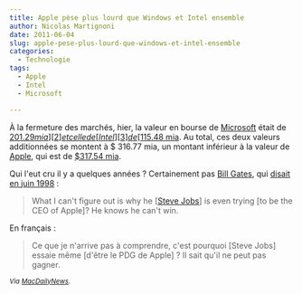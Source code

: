 ```yaml
---
title: Apple pèse plus lourd que Windows et Intel ensemble
author: Nicolas Martignoni
date: 2011-06-04
slug: apple-pese-plus-lourd-que-windows-et-intel-ensemble
categories:
  - Technologie
tags:
  - Apple
  - Intel
  - Microsoft

---
```

À la fermeture des marchés, hier, la valeur en bourse de [Microsoft][1] était de [$201.29 mia][2] et celle de [Intel][3] de [$115.48 mia][4]. Au total, ces deux valeurs additionnées se montent à $ 316.77 mia, un montant inférieur à la valeur de [Apple][5], qui est de [$317.54 mia][6].

Qui l'eut cru il y a quelques années ? Certainement pas [Bill Gates][7], qui [disait en juin 1998][8] :

> What I can't figure out is why he [[Steve Jobs][9]] is even trying [to be the CEO of Apple]? He knows he can't win.

En français :

> Ce que je n'arrive pas à comprendre, c'est pourquoi [Steve Jobs] essaie même [d'être le PDG de Apple] ? Il sait qu'il ne peut pas gagner.

_<small>Via [MacDailyNews][10].</small>_

 [1]: https://microsoft.com/
 [2]: https://fr.finance.yahoo.com/q?s=MSFT
 [3]: https://intel.com/
 [4]: https://fr.finance.yahoo.com/q?s=INTC
 [5]: https://apple.com/
 [6]: https://fr.finance.yahoo.com/q?s=AAPL
 [7]: https://fr.wikipedia.org/wiki/Bill_Gates
 [8]: https://www.cringely.com/2010/04/09/masters-tournament/
 [9]: https://fr.wikipedia.org/wiki/Steve_Jobs
 [10]: http://macdailynews.com/2011/06/03/apple-now-worth-more-than-wintel-microsoft-and-intel-combined/

<!--more-->
